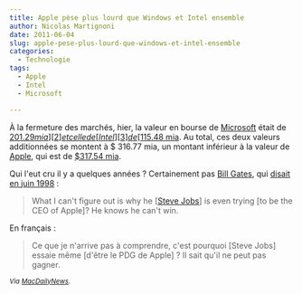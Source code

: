 ```yaml
---
title: Apple pèse plus lourd que Windows et Intel ensemble
author: Nicolas Martignoni
date: 2011-06-04
slug: apple-pese-plus-lourd-que-windows-et-intel-ensemble
categories:
  - Technologie
tags:
  - Apple
  - Intel
  - Microsoft

---
```

À la fermeture des marchés, hier, la valeur en bourse de [Microsoft][1] était de [$201.29 mia][2] et celle de [Intel][3] de [$115.48 mia][4]. Au total, ces deux valeurs additionnées se montent à $ 316.77 mia, un montant inférieur à la valeur de [Apple][5], qui est de [$317.54 mia][6].

Qui l'eut cru il y a quelques années ? Certainement pas [Bill Gates][7], qui [disait en juin 1998][8] :

> What I can't figure out is why he [[Steve Jobs][9]] is even trying [to be the CEO of Apple]? He knows he can't win.

En français :

> Ce que je n'arrive pas à comprendre, c'est pourquoi [Steve Jobs] essaie même [d'être le PDG de Apple] ? Il sait qu'il ne peut pas gagner.

_<small>Via [MacDailyNews][10].</small>_

 [1]: https://microsoft.com/
 [2]: https://fr.finance.yahoo.com/q?s=MSFT
 [3]: https://intel.com/
 [4]: https://fr.finance.yahoo.com/q?s=INTC
 [5]: https://apple.com/
 [6]: https://fr.finance.yahoo.com/q?s=AAPL
 [7]: https://fr.wikipedia.org/wiki/Bill_Gates
 [8]: https://www.cringely.com/2010/04/09/masters-tournament/
 [9]: https://fr.wikipedia.org/wiki/Steve_Jobs
 [10]: http://macdailynews.com/2011/06/03/apple-now-worth-more-than-wintel-microsoft-and-intel-combined/

<!--more-->
